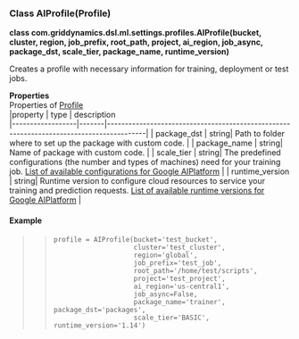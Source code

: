 ### Class AIProfile(Profile)

**class com.griddynamics.dsl.ml.settings.profiles.AIProfile(bucket, cluster, region, job_prefix, root_path, project, ai_region, job_async, package_dst, scale_tier, package_name, runtime_version)**

Creates a profile with necessary information for training, deployment or test jobs.  

**Properties**  
Properties of [Profile](https://github.com/griddynamics/ml-dsl/blob/master/docs/profiles/Profile.md)  
|property          | type  | description                                                                           
|------------------|-------|-----------------------------------------------------------------------------------------|
| package_dst      | string| Path to folder where to set up the package with custom code.                            |
| package_name     | string| Name of package with custom code.                                                       |
| scale_tier       | string| The predefined configurations (the number and types of machines)  need for your training job. [List of available configurations for Google AIPlatform](https://cloud.google.com/ai-platform/training/docs/machine-types#scale_tiers) |
| runtime_version  | string| Runtime version to configure cloud resources to service your training and prediction requests. [List of available runtime versions for Google AIPlatform](https://cloud.google.com/ai-platform/training/docs/runtime-version-list) |


#### Example

> >     profile = AIProfile(bucket='test_bucket',
> >                         cluster='test_cluster', 
> >                         region='global', 
> >                         job_prefix='test_job', 
> >                         root_path='/home/test/scripts', 
> >                         project='test_project', 
> >                         ai_region='us-central1', 
> >                         job_async=False,
> >                         package_name='trainer', package_dst='packages',
> >                         scale_tier='BASIC', runtime_version='1.14')
